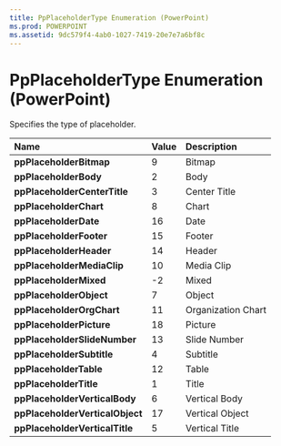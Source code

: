 ```yaml
---
title: PpPlaceholderType Enumeration (PowerPoint)
ms.prod: POWERPOINT
ms.assetid: 9dc579f4-4ab0-1027-7419-20e7e7a6bf8c
---
```



# PpPlaceholderType Enumeration (PowerPoint)

Specifies the type of placeholder.



|**Name**|**Value**|**Description**|
|:-----|:-----|:-----|
|**ppPlaceholderBitmap**|9|Bitmap|
|**ppPlaceholderBody**|2|Body|
|**ppPlaceholderCenterTitle**|3|Center Title|
|**ppPlaceholderChart**|8|Chart|
|**ppPlaceholderDate**|16|Date|
|**ppPlaceholderFooter**|15|Footer|
|**ppPlaceholderHeader**|14|Header|
|**ppPlaceholderMediaClip**|10|Media Clip|
|**ppPlaceholderMixed**|-2|Mixed|
|**ppPlaceholderObject**|7|Object|
|**ppPlaceholderOrgChart**|11|Organization Chart|
|**ppPlaceholderPicture**|18|Picture|
|**ppPlaceholderSlideNumber**|13|Slide Number|
|**ppPlaceholderSubtitle**|4|Subtitle|
|**ppPlaceholderTable**|12|Table|
|**ppPlaceholderTitle**|1|Title|
|**ppPlaceholderVerticalBody**|6|Vertical Body|
|**ppPlaceholderVerticalObject**|17|Vertical Object|
|**ppPlaceholderVerticalTitle**|5|Vertical Title|

